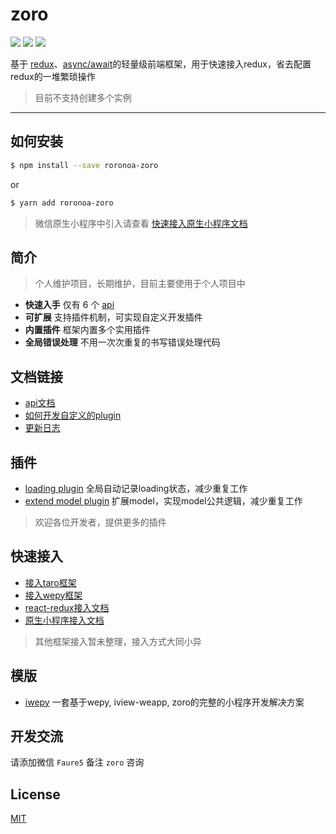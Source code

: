 # zoro

[![](https://img.shields.io/npm/v/roronoa-zoro.svg?style=flat-square)](https://npmjs.org/package/roronoa-zoro)
[![](https://img.shields.io/npm/dt/roronoa-zoro.svg?style=flat-square)](https://npmjs.org/package/roronoa-zoro)
[![](https://img.shields.io/npm/l/roronoa-zoro.svg?style=flat-square)](https://npmjs.org/package/roronoa-zoro)

基于 [redux](https://github.com/reactjs/redux)、[async/await](https://developer.mozilla.org/en-US/docs/Web/JavaScript/Reference/Statements/async_function)的轻量级前端框架，用于快速接入redux，省去配置redux的一堆繁琐操作

> 目前不支持创建多个实例

---

## 如何安装
```bash
$ npm install --save roronoa-zoro
```

or

```bash
$ yarn add roronoa-zoro
```

> 微信原生小程序中引入请查看 [快速接入原生小程序文档](https://github.com/FaureWu/zoro/tree/master/doc/WEAPP.md)

## 简介

> 个人维护项目，长期维护，目前主要使用于个人项目中

* **快速入手** 仅有 6 个 [api](https://github.com/FaureWu/zoro/tree/master/doc/API.md)
* **可扩展** 支持插件机制，可实现自定义开发插件
* **内置插件** 框架内置多个实用插件
* **全局错误处理** 不用一次次重复的书写错误处理代码

## 文档链接

* [api文档](https://github.com/FaureWu/zoro/tree/master/doc/API.md)
* [如何开发自定义的plugin](https://github.com/FaureWu/zoro/tree/master/doc/PLUGIN.md)
* [更新日志](https://github.com/FaureWu/zoro/tree/master/doc/CHANGELOG.md)

## 插件
* [loading plugin](https://github.com/FaureWu/zoro/tree/master/doc/LOADING-PLUGIN.md) 全局自动记录loading状态，减少重复工作
* [extend model plugin](https://github.com/FaureWu/zoro/tree/master/doc/EXTEND-MODEL-PLUGIN.md) 扩展model，实现model公共逻辑，减少重复工作

> 欢迎各位开发者，提供更多的插件

## 快速接入

* [接入taro框架](https://github.com/FaureWu/zoro/tree/master/doc/TARO.md)
* [接入wepy框架](https://github.com/FaureWu/zoro/tree/master/doc/WEPY.md)
* [react-redux接入文档](https://github.com/FaureWu/zoro/tree/master/doc/REACT-REDUX.md)
* [原生小程序接入文档](https://github.com/FaureWu/zoro/tree/master/doc/WEAPP.md)

> 其他框架接入暂未整理，接入方式大同小异

## 模版

* [iwepy](https://github.com/FaureWu/iwepy) 一套基于wepy, iview-weapp, zoro的完整的小程序开发解决方案

## 开发交流

请添加微信 `Faure5` 备注 `zoro` 咨询

## License

[MIT](https://tldrlegal.com/license/mit-license)
